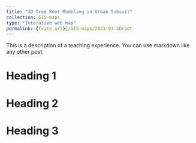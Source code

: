 ```yaml
---
title: "3D Tree Root Modeling in Urban Subsoil"
collection: GIS-maps
type: "Interative web map"
permalink: {{site.url}}/GIS-maps/2023-03-3Droot
---
```

This is a description of a teaching experience. You can use markdown like any other post.

Heading 1
=========

Heading 2
=========

Heading 3
=========
